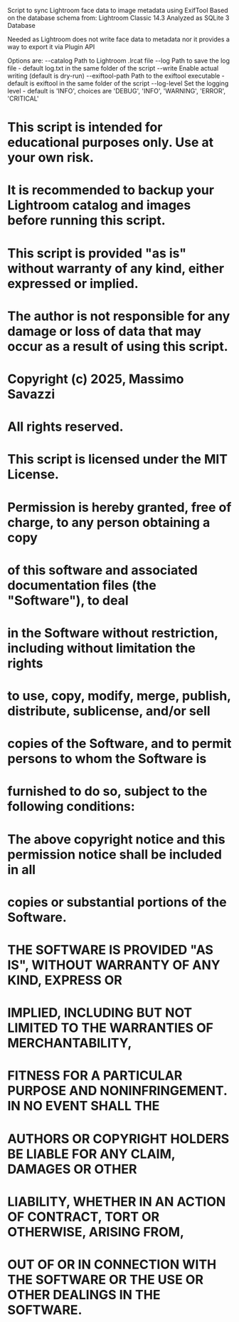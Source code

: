 Script to sync Lightroom face data to image metadata using ExifTool
Based on the database schema from: Lightroom Classic 14.3
Analyzed as SQLite 3 Database

Needed as Lightroom does not write face data to metadata nor it provides a way to export it via Plugin API

Options are:
    --catalog           Path to Lightroom .lrcat file
    --log               Path to save the log file - default log.txt in the same folder of the script
    --write             Enable actual writing (default is dry-run)
    --exiftool-path     Path to the exiftool executable - default is exiftool in the same folder of the script
    --log-level         Set the logging level - default is 'INFO', choices are 'DEBUG', 'INFO', 'WARNING', 'ERROR', 'CRITICAL'

# This script is intended for educational purposes only. Use at your own risk.  

# It is recommended to backup your Lightroom catalog and images before running this script.

# This script is provided "as is" without warranty of any kind, either expressed or implied.    

# The author is not responsible for any damage or loss of data that may occur as a result of using this script.

# Copyright (c) 2025, Massimo Savazzi
# All rights reserved.
# This script is licensed under the MIT License.
# Permission is hereby granted, free of charge, to any person obtaining a copy
# of this software and associated documentation files (the "Software"), to deal 
# in the Software without restriction, including without limitation the rights
# to use, copy, modify, merge, publish, distribute, sublicense, and/or sell
# copies of the Software, and to permit persons to whom the Software is
# furnished to do so, subject to the following conditions:
# The above copyright notice and this permission notice shall be included in all
# copies or substantial portions of the Software.
# THE SOFTWARE IS PROVIDED "AS IS", WITHOUT WARRANTY OF ANY KIND, EXPRESS OR
# IMPLIED, INCLUDING BUT NOT LIMITED TO THE WARRANTIES OF MERCHANTABILITY,
# FITNESS FOR A PARTICULAR PURPOSE AND NONINFRINGEMENT. IN NO EVENT SHALL THE
# AUTHORS OR COPYRIGHT HOLDERS BE LIABLE FOR ANY CLAIM, DAMAGES OR OTHER
# LIABILITY, WHETHER IN AN ACTION OF CONTRACT, TORT OR OTHERWISE, ARISING FROM,
# OUT OF OR IN CONNECTION WITH THE SOFTWARE OR THE USE OR OTHER DEALINGS IN THE SOFTWARE.
